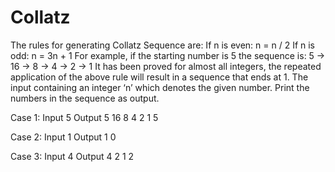 # Collatz
The rules for generating Collatz Sequence are: If n is even: n = n / 2 If n is odd: n = 3n + 1 For example, if the starting number is 5 the sequence is: 5 -> 16 -> 8 -> 4 -> 2 -> 1 It has been proved for almost all integers, the repeated application of the above rule will result in a sequence that ends at 1.
The input containing an integer ‘n’ which denotes the given number. Print the numbers in the sequence as output.


Case 1:
Input
5
Output
5 16 8 4 2 1 5


Case 2:
Input
1
Output
1 0


Case 3:
Input
4
Output
4 2 1 2
